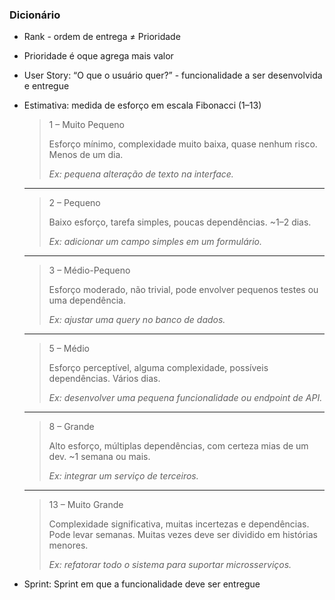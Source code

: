
### Dicionário

- Rank - ordem de entrega ≠ Prioridade
- Prioridade é oque agrega mais valor
- User Story: “O que o usuário quer?” - funcionalidade a ser desenvolvida e entregue
- Estimativa: medida de esforço em escala Fibonacci (1–13)
    
    > 1 – Muito Pequeno
    > 
    > 
    > Esforço mínimo, complexidade muito baixa, quase nenhum risco. Menos de um dia.
    > 
    > *Ex: pequena alteração de texto na interface.*
    > 
    
    ---
    
    > 2 – Pequeno
    > 
    > 
    > Baixo esforço, tarefa simples, poucas dependências. ~1–2 dias.
    > 
    > *Ex: adicionar um campo simples em um formulário.*
    > 
    
    ---
    
    > 3 – Médio-Pequeno
    > 
    > 
    > Esforço moderado, não trivial, pode envolver pequenos testes ou uma dependência.
    > 
    > *Ex: ajustar uma query no banco de dados.*
    > 
    
    ---
    
    > 5 – Médio
    > 
    > 
    > Esforço perceptível, alguma complexidade, possíveis dependências. Vários dias.
    > 
    > *Ex: desenvolver uma pequena funcionalidade ou endpoint de API.*
    > 
    
    ---
    
    > 8 – Grande
    > 
    > 
    > Alto esforço, múltiplas dependências, com certeza mias de um dev. ~1 semana ou mais.
    > 
    > *Ex: integrar um serviço de terceiros.*
    > 
    
    ---
    
    > 13 – Muito Grande
    > 
    > 
    > Complexidade significativa, muitas incertezas e dependências. Pode levar semanas. Muitas vezes deve ser dividido em histórias menores.
    > 
    > *Ex: refatorar todo o sistema para suportar microsserviços.*
    > 
- Sprint: Sprint em que a funcionalidade deve ser entregue
